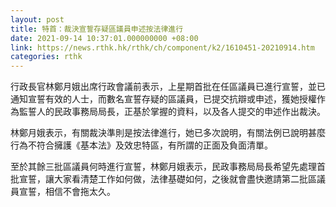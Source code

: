 ```yaml
---
layout: post
title: 特首：裁決宣誓存疑區議員申述按法律進行
date: 2021-09-14 10:37:01.000000000 +08:00
link: https://news.rthk.hk/rthk/ch/component/k2/1610451-20210914.htm
categories: rthk
---
```


行政長官林鄭月娥出席行政會議前表示，上星期首批在任區議員已進行宣誓，並已通知宣誓有效的人士，而數名宣誓存疑的區議員，已提交抗辯或申述，獲她授權作為監誓人的民政事務局局長，正基於掌握的資料，以及各人提交的申述作出裁決。

林鄭月娥表示，有關裁決準則是按法律進行，她已多次說明，有關法例已說明甚麼行為不符合擁護《基本法》及效忠特區，有所謂的正面及負面清單。

至於其餘三批區議員何時進行宣誓，林鄭月娥表示，民政事務局局長希望先處理首批宣誓，讓大家看清楚工作如何做，法律基礎如何，之後就會盡快邀請第二批區議員宣誓，相信不會拖太久。
